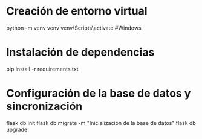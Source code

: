 # Creación de entorno virtual 
python -m venv venv
venv\Scripts\activate #Windows

# Instalación de dependencias
pip install -r requirements.txt

# Configuración de la base de datos y sincronización
flask db init
flask db migrate -m "Inicialización de la base de datos"
flask db upgrade
